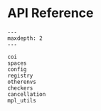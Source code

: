 # API Reference

```{toctree}
---
maxdepth: 2
---

coi
spaces
config
registry
otherenvs
checkers
cancellation
mpl_utils
```
